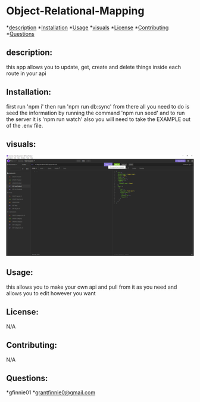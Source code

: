 # Object-Relational-Mapping
*[description](#discription)
*[Installation](#install)
*[Usage](#usage)
*[visuals](#visuals)
*[License](#license)
*[Contributing](#Contributing)
*[Questions](#questions)
 
  ## description:
  this app allows you to update, get, create and delete things inside each route in your api
  ## Installation:
  first run 'npm i' then run 'npm run db:sync' from there all you need to do is seed the information by running the command 'npm run seed' and to run the server it is 'npm run watch'
  also you will need to take the EXAMPLE out of the .env file.
  ## visuals:
![pic of my api](./images/ORM.png)
  ## Usage:
  this allows you to make your own api and pull from it as you need and allows you to edit however you want
  ## License:
  N/A
  ## Contributing:
  N/A
  ## Questions:
  *gfinnie01
  *grantfinnie0@gmail.com
